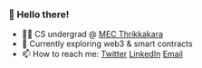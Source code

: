 ### 👋  Hello there!

- 👨‍🎓 CS undergrad @ [MEC Thrikkakara](http://www.modelengineering.college/)
- 🚀 Currently exploring web3 & smart contracts
- 📫 How to reach me: [Twitter](https://twitter.com/sahilsaitn) [LinkedIn](https://www.linkedin.com/in/sahilsait/) [Email](mailto:sahilsaitofficial@gmail.com)


<!-- - 👨‍💻 Full Stack Engineer -->
<!-- SahilSait/SahilSait is a ✨ special ✨ repository because its `README.md` (this file) appears on your GitHub profile.
You can click the Preview link to take a look at your changes. -->
<!-- - 💞️ I’m looking to collaborate on ... -->
<!-- - 👀 I’m interested in MERN stack and Django -->
